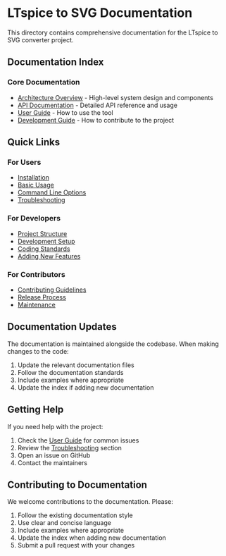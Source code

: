 # LTspice to SVG Documentation

This directory contains comprehensive documentation for the LTspice to SVG converter project.

## Documentation Index

### Core Documentation
- [Architecture Overview](architecture.md) - High-level system design and components
- [API Documentation](api.md) - Detailed API reference and usage
- [User Guide](user_guide.md) - How to use the tool
- [Development Guide](development.md) - How to contribute to the project

## Quick Links

### For Users
- [Installation](user_guide.md#installation)
- [Basic Usage](user_guide.md#basic-usage)
- [Command Line Options](user_guide.md#command-line-options)
- [Troubleshooting](user_guide.md#troubleshooting)

### For Developers
- [Project Structure](development.md#project-structure)
- [Development Setup](development.md#development-setup)
- [Coding Standards](development.md#coding-standards)
- [Adding New Features](development.md#adding-new-features)

### For Contributors
- [Contributing Guidelines](development.md#contributing-guidelines)
- [Release Process](development.md#release-process)
- [Maintenance](development.md#maintenance)

## Documentation Updates

The documentation is maintained alongside the codebase. When making changes to the code:

1. Update the relevant documentation files
2. Follow the documentation standards
3. Include examples where appropriate
4. Update the index if adding new documentation

## Getting Help

If you need help with the project:

1. Check the [User Guide](user_guide.md) for common issues
2. Review the [Troubleshooting](user_guide.md#troubleshooting) section
3. Open an issue on GitHub
4. Contact the maintainers

## Contributing to Documentation

We welcome contributions to the documentation. Please:

1. Follow the existing documentation style
2. Use clear and concise language
3. Include examples where appropriate
4. Update the index when adding new documentation
5. Submit a pull request with your changes 